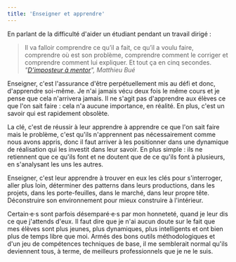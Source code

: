 ```yaml
---
title: 'Enseigner et apprendre'
---
```


En parlant de la difficulté d'aider un étudiant pendant un travail dirigé :

> Il va falloir comprendre ce qu’il a fait, ce qu’il a voulu faire, comprendre où est son problème, comprendre comment le corriger et comprendre comment lui expliquer. Et tout ça en cinq secondes.
> <cite>"[D’imposteur à mentor](https://www.paris-web.fr/2016/conferences/dimposteur-a-mentor.php)", Matthieu Bué</cite>

Enseigner, c'est l'assurance d'être perpétuellement mis au défi et donc, d'apprendre soi-même. Je n'ai jamais vécu deux fois le même cours et je pense que cela n'arrivera jamais. Il ne s'agit pas d'apprendre aux élèves ce que l'on sait faire : cela n'a aucune importance, en réalité. En plus, c'est un savoir qui est rapidement obsolète.

<!-- more -->

La clé, c'est de réussir à leur apprendre à apprendre ce que l'on sait faire mais le problème, c'est qu'ils n'apprennent pas nécessairement comme nous avons appris, donc il faut arriver à les positionner dans une dynamique de réalisation qui les investit dans leur savoir. En plus simple : ils ne retiennent que ce qu'ils font et ne doutent que de ce qu'ils font à plusieurs, en s'analysant les uns les autres.

Enseigner, c'est leur apprendre à trouver en eux les clés pour s'interroger, aller plus loin, déterminer des <span lang="en">patterns</span> dans leurs productions, dans les projets, dans les porte-feuilles, dans le marché, dans leur propre tête. Déconstruire son environnement pour mieux construire à l'intérieur.

Certain·e·s sont parfois désemparé·e·s par mon honneteté, quand je leur dis ce que j'attends d'eux. Il faut dire que je n'ai aucun doute sur le fait que mes élèves sont plus jeunes, plus dynamiques, plus intelligents et ont bien plus de temps libre que moi. Armés des bons outils méthodologiques et d'un jeu de compétences techniques de base, il me semblerait normal qu'ils deviennent tous, à terme, de meilleurs professionnels que je ne le suis.
